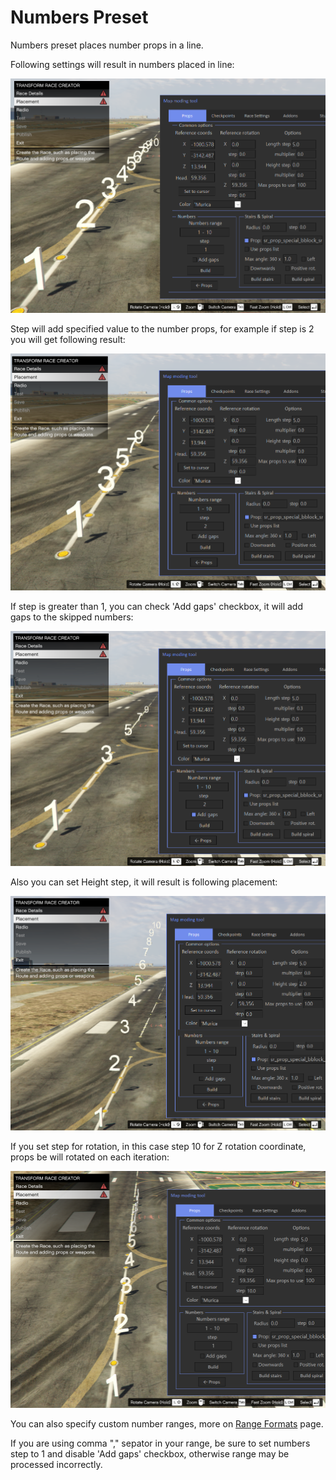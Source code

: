 # Numbers Preset

Numbers preset places number props in a line.

Following settings will result in numbers placed in line:
 
![Img1](../../assets/images/props/img09.png)

Step will add specified value to the number props, for example if step is 2 you will get following result:

![Img2](../../assets/images/props/img10.png)

If step is greater than 1, you can check 'Add gaps' checkbox, it will add gaps to the skipped numbers:

![Img3](../../assets/images/props/img11.png)

Also you can set Height step, it will result is following placement:

![Img4](../../assets/images/props/img12.png)

If you set step for rotation, in this case step 10 for Z rotation coordinate, props be will rotated on each iteration:

![Img5](../../assets/images/props/img13.png)

You can also specify custom number ranges, more on [Range Formats](../../../tips/range-formats) page.

If you are using comma "," sepator in your range, be sure to set numbers step to 1 and disable 'Add gaps' checkbox, otherwise range may be processed incorrectly.